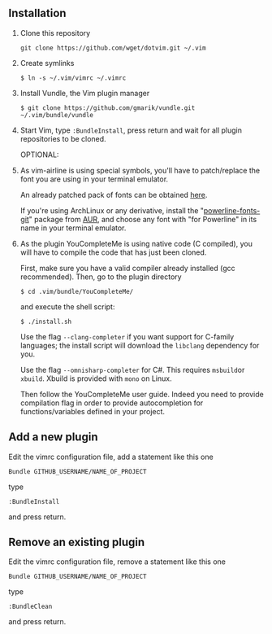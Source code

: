 ## Installation

 1. Clone this repository

        git clone https://github.com/wget/dotvim.git ~/.vim

 2. Create symlinks

        $ ln -s ~/.vim/vimrc ~/.vimrc

 3. Install Vundle, the Vim plugin manager

        $ git clone https://github.com/gmarik/vundle.git ~/.vim/bundle/vundle

 4. Start Vim, type `:BundleInstall`, press return and wait for all plugin repositories to be cloned.

    OPTIONAL:

 5. As vim-airline is using special symbols, you'll have to patch/replace the font you are using in your terminal emulator. 

    An already patched pack of fonts can be obtained [here](https://github.com/Lokaltog/powerline-fonts).
   
    If you're using ArchLinux or any derivative, install the "[powerline-fonts-git](https://aur.archlinux.org/packages/powerline-fonts-git)" package from [AUR](https://aur.archlinux.org), and choose any font with "for Powerline" in its name in your terminal emulator.

 6. As the plugin YouCompleteMe is using native code (C compiled), you will have to compile the code that has just been cloned.

    First, make sure you have a valid compiler already installed (gcc recommended). Then, go to the plugin directory

        $ cd .vim/bundle/YouCompleteMe/

    and execute the shell script:
    
        $ ./install.sh

    Use the flag `--clang-completer` if you want support for C-family languages; the install script will download the `libclang` dependency for you.

    Use the flag `--omnisharp-completer` for C#. This requires `msbuild`or `xbuild`. Xbuild is provided with `mono` on Linux.

    Then follow the YouCompleteMe user guide. Indeed you need to provide compilation flag in order to provide autocompletion for functions/variables defined in your project.

## Add a new plugin

 Edit the vimrc configuration file, add a statement like this one 

    Bundle GITHUB_USERNAME/NAME_OF_PROJECT

 type  

    :BundleInstall

and press return.

## Remove an existing plugin

 Edit the vimrc configuration file, remove a statement like this one

    Bundle GITHUB_USERNAME/NAME_OF_PROJECT

 type

    :BundleClean

 and press return.
